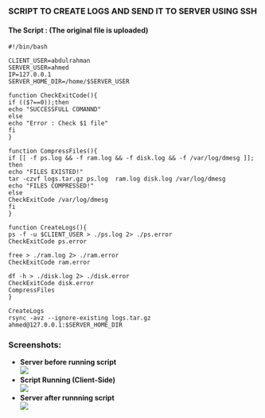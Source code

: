 ### **SCRIPT TO CREATE LOGS AND SEND IT TO SERVER USING SSH**  
#### **The Script : (The original file is uploaded)**  
  
    #!/bin/bash

    CLIENT_USER=abdulrahman
    SERVER_USER=ahmed
    IP=127.0.0.1
    SERVER_HOME_DIR=/home/$SERVER_USER

    function CheckExitCode(){
    if (($?==0));then
    echo "SUCCESSFULL COMANND"
    else
    echo "Error : Check $1 file"
    fi
    }

    function CompressFiles(){
    if [[ -f ps.log && -f ram.log && -f disk.log && -f /var/log/dmesg ]]; then
    echo "FILES EXISTED!"
    tar -czvf logs.tar.gz ps.log  ram.log disk.log /var/log/dmesg
    echo "FILES COMPRESSED!"
    else
    CheckExitCode /var/log/dmesg
    fi
    }

    function CreateLogs(){
    ps -f -u $CLIENT_USER > ./ps.log 2> ./ps.error
    CheckExitCode ps.error

    free > ./ram.log 2> ./ram.error
    CheckExitCode ram.error

    df -h > ./disk.log 2> ./disk.error
    CheckExitCode disk.error
    CompressFiles
    }

    CreateLogs
    rsync -avz --ignore-existing logs.tar.gz ahmed@127.0.0.1:$SERVER_HOME_DIR

### **Screenshots:**  
- **Server before running script**  
![](https://github.com/abdulrahman102/Sprints_tasks/blob/master/sprint_5/Bash_2/imgs/List_server_before_run.png)  
- **Script Running (Client-Side)**  
![](https://github.com/abdulrahman102/Sprints_tasks/blob/master/sprint_5/Bash_2/imgs/Run_command.png)  
- **Server after runnning script**  
![](https://github.com/abdulrahman102/Sprints_tasks/blob/master/sprint_5/Bash_2/imgs/List_server_after_run.png)  




